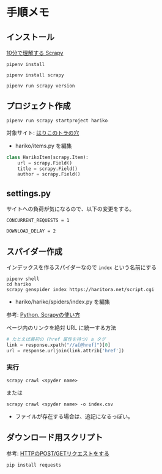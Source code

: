 # 手順メモ

## インストール

[10分で理解する Scrapy](https://qiita.com/Chanmoro/items/f4df85eb73b18d902739)

```
pipenv install
```

```
pipenv install scrapy

pipenv run scrapy version
```

## プロジェクト作成

```
pipenv run scrapy startproject hariko
```

対象サイト: [はりこのトラの穴](https://haritora.net/)

- hariko/items.py を編集

```python
class HarikoItem(scrapy.Item):
    url = scrapy.Field()
    title = scrapy.Field()
    author = scrapy.Field()
```

## settings.py

サイトへの負荷が気になるので、以下の変更をする。

```
CONCURRENT_REQUESTS = 1

DOWNLOAD_DELAY = 2
```

## スパイダー作成

インデックスを作るスパイダーなので `index` という名前にする

```
pipenv shell
cd hariko
scrapy genspider index https://haritora.net/script.cgi
```

- hariko/hariko/spiders/index.py を編集

参考: [Python, Scrapyの使い方](https://note.nkmk.me/python-scrapy-tutorial/)

ページ内のリンクを絶対 URL に統一する方法

```python
# たとえば最初の (href 属性を持つ) a タグ
link = response.xpath("//a[@href]")[0]
url = response.urljoin(link.attrib['href'])
```

### 実行

```
scrapy crawl <spyder name>
```

または

```
scrapy crawl <spyder name> -o index.csv
```

- ファイルが存在する場合は、追記になるっぽい。

## ダウンロード用スクリプト

参考: [HTTPのPOST/GETリクエストをする](https://python.civic-apps.com/http-request-post-get/)

```
pip install requests
```

